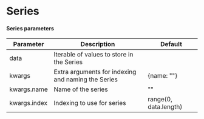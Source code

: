 # Series

#### Series parameters

Parameter | Description | Default
----------|-------------|---------
data | Iterable of values to store in the Series |
kwargs | Extra arguments for indexing and naming the Series | {name: ""}
kwargs.name | Name of the series | ""
kwargs.index | Indexing to use for series | range(0, data.length)


